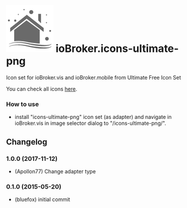 ![Logo](admin/icons-ultimate-png.png)
ioBroker.icons-ultimate-png
=================

Icon set for ioBroker.vis and ioBroker.mobile from Ultimate Free Icon Set

You can check all icons [here](ICONLIST.md).

### How to use
- install "icons-ultimate-png" icon set (as adapter) and navigate in ioBroker.vis in image selector dialog to "/icons-ultimate-png/".

## Changelog
### 1.0.0 (2017-11-12)
* (Apollon77) Change adapter type

### 0.1.0 (2015-05-20)
* (bluefox) initial commit



